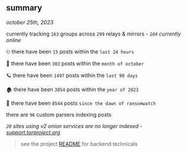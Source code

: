 
## summary
_october 25th, 2023_

currently tracking `163` groups across `299` relays & mirrors - _`104` currently online_

⏲ there have been `15` posts within the `last 24 hours`

🦈 there have been `303` posts within the `month of october`

🪐 there have been `1497` posts within the `last 90 days`

🏚 there have been `3854` posts within the `year of 2023`

🦕 there have been `8544` posts `since the dawn of ransomwatch`

there are `96` custom parsers indexing posts

_`20` sites using v2 onion services are no longer indexed - [support.torproject.org](https://support.torproject.org/onionservices/v2-deprecation/)_

> see the project [README](https://github.com/joshhighet/ransomwatch#ransomwatch--) for backend technicals

